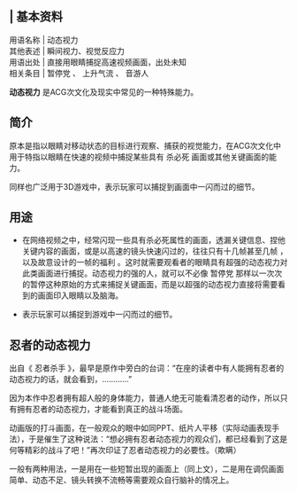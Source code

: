|  **基本资料**  
---  
用语名称  |  动态视力   
其他表述  |  瞬间视力、视觉反应力   
用语出处  |  直接用眼睛捕捉高速视频画面，出处未知   
相关条目  |  暂停党  、  上升气流  、  音游人   
  
**动态视力** 是ACG次文化及现实中常见的一种特殊能力。

##  简介

原本是指以眼睛对移动状态的目标进行观察、捕获的视觉能力，在ACG次文化中用于特指以眼睛在快速的视频中捕捉某些具有  杀必死  画面或其他关键画面的能力。

同样也广泛用于3D游戏中，表示玩家可以捕捉到画面中一闪而过的细节。

##  用途

  * 在网络视频之中，经常闪现一些具有杀必死属性的画面，透漏关键信息、捏他关键内容的画面，或是以高速的镜头快速闪过的，往往只有十几帧甚至几帧  ，以及故意设计的一帧的福利  。这时就需要观看者的眼睛具有超强的动态视力对此类画面进行捕捉。动态视力的强的人，就可以不必像  暂停党  那样以一次次的暂停这种原始的方式来捕捉关键画面，而是以超强的动态视力直接将需要看到的画面印入眼睛以及脑海。 

  * 表示玩家可以捕捉到游戏中一闪而过的细节。 

##  忍者的动态视力

出自《  忍者杀手  》，最早是原作中旁白的台词：“在座的读者中有人能拥有忍者的动态视力的话，就会看到，…………”

因为本作中忍者拥有超人般的身体能力，普通人绝无可能看清忍者的动作，所以只有拥有忍者的动态视力，才能看到真正的战斗场面。

动画版的打斗画面，在一般观众的眼中如同PPT、纸片人平移（实际动画表现手法），于是催生了这种说法：“想必拥有忍者动态视力的观众们，都已经看到了这是何等精彩的战斗了吧！”再次印证了忍者动态视力的必要性。（欺瞒）

一般有两种用法，一是用在一些短暂出现的画面上（同上文），二是用在调侃画面简单、动态不足、镜头转换不流畅等需要观众自行脑补的情况上。

